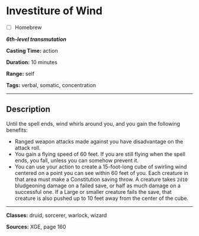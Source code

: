 # Investiture of Wind

- [ ] Homebrew

***6th-level transmutation***

**Casting Time:** action

**Duration:** 10 minutes

**Range:** self

**Tags:** verbal, somatic, concentration

---

## Description
Until the spell ends, wind whirls around you, and you gain the following benefits:
- Ranged weapon attacks made against you have disadvantage on the attack roll.
- You gain a flying speed of 60 feet.
	If you are still flying when the spell ends, you fall, unless you can somehow prevent it.
- You can use your action to create a 15-foot-long cube of swirling wind centered on a point you can see within 60 feet of you.
	Each creature in that area must make a Constitution saving throw.
	A creature takes `2d10` bludgeoning damage on a failed save, or half as much damage on a successful one.
	If a Large or smaller creature fails the save, that creature is also pushed up to 10 feet away from the center of the cube.

---

**Classes:** druid, sorcerer, warlock, wizard

**Sources:** XGE, page 160
